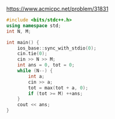 https://www.acmicpc.net/problem/31831
```cpp
#include <bits/stdc++.h>
using namespace std;
int N, M;

int main() {
	ios_base::sync_with_stdio(0);
	cin.tie(0);
	cin >> N >> M;
	int ans = 0, tot = 0;
	while (N--) {
		int a;
		cin >> a;
		tot = max(tot + a, 0);
		if (tot >= M) ++ans;
	}
	cout << ans;
}
```
